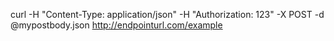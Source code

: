 curl -H "Content-Type: application/json" -H "Authorization: 123" -X POST -d @mypostbody.json http://endpointurl.com/example